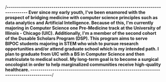 /**---------------------------------------------------------------------------------------
Ever since my early youth, I've been enamored with the prospect of bridging medicine with 
computer science principles such as data analytics and Artificial Intelligence. Because of this, I'm currently majoring in Computer Science one Pre-Medicine track at the University of Illinois - Chicago (UIC). Additionally, I'm a member of the second cohort of the Dusable Scholars Program (DSP). This program aims to serve BIPOC students majoring in STEM who wish to pursue research opportunities and/or attend graduate school which is my intended path. I plan to graduate from UIC with a BS in Computer Science and then matriculate to medical school. My long-term goal is to become a surgical oncologist in order to help marginalized communities receive high-quality healthcare.
---------------------------------------------------------------------------------------**/
<!---
JLV4/JLV4 is a ✨ special ✨ repository because its `README.md` (this file) appears on your GitHub profile.
You can click the Preview link to take a look at your changes.
--->
